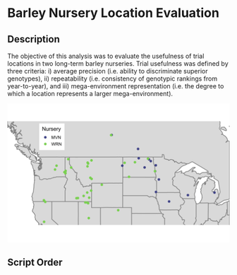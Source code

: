 
<!-- README.md is generated from README.Rmd. Please edit that file -->

# Barley Nursery Location Evaluation

## Description

The objective of this analysis was to evaluate the usefulness of trial
locations in two long-term barley nurseries. Trial usefulness was
defined by three criteria: i) average precision (i.e. ability to
discriminate superior genotypes), ii) repeatability (i.e. consistency of
genotypic rankings from year-to-year), and iii) mega-environment
representation (i.e. the degree to which a location represents a larger
mega-environment).

![Locations](Figures/trial_location_map.jpg)

## Script Order
